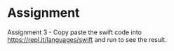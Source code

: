# Assignment
Assignment 3 - Copy paste the swift code into https://repl.it/languages/swift and run to see the result.
